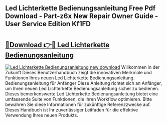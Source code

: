 ## Led Lichterkette Bedienungsanleitung Free Pdf Download - Part-z6x New Repair Owner Guide - User Service Edition Kf1FD

# <h2><a href="http://df0fw2.blite.top/?on=Led+Lichterkette+Bedienungsanleitung">🔗Download 👉🔴 Led Lichterkette Bedienungsanleitung</a></h2>

[![Led Lichterkette Bedienungsanleitung new download](https://i.imgur.com/lujVjoI.png)](http://df0fw2.blite.top/?on=Led+Lichterkette+Bedienungsanleitung)
Willkommen in der Zukunft Dieses Benutzerhandbuch zeigt die innovativen Merkmale und Funktionen Ihres neuen Led Lichterkette Bedienungsanleitung. Bedienungsanleitung für Anfänger Diese Anleitung richtet sich an Anfänger, um Ihren neuen Led Lichterkette Bedienungsanleitung sicher zu bedienen. Dieses bemerkenswerte Led Lichterkette Bedienungsanleitung bietet eine umfassende Suite von Funktionen, die Ihren Workflow optimieren. Bitte bewahren Sie diese Informationen für zukünftige Referenzzwecke auf. Dieses Handbuch ist Ihr zuverlässiger Leitfaden für die effektive Verwendung Ihres neuen Produkts.
